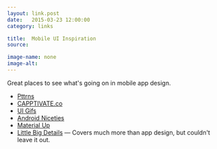 ```yaml
---
layout: link.post
date:   2015-03-23 12:00:00
category: links

title:  Mobile UI Inspiration
source: 

image-name: none
image-alt:
---
```

            
Great places to see what's going on in mobile app design.

 - [Pttrns](http://beta.pttrns.com/)
 - [CAPPTIVATE.co](http://capptivate.co/)
 - [UI Gifs](http://uigifs.com)
 - [Android Niceties](http://androidniceties.tumblr.com)
 - [Material Up](http://www.materialup.com)
 - [Little Big Details](http://littlebigdetails.com) — Covers much more than app design, but couldn't leave it out.

